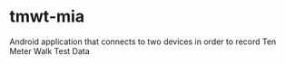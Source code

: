 # tmwt-mia
Android application that connects to two devices in order to record Ten Meter Walk Test Data
